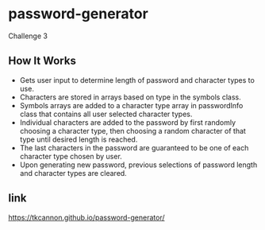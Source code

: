# password-generator
Challenge 3


  ## How It Works
- Gets user input to determine length of password and character types to use.
- Characters are stored in arrays based on type in the symbols class.
- Symbols arrays are added to a character type array in passwordInfo class that contains all user selected character types.
- Individual characters are added to the password by first randomly choosing a character type, then choosing a random character of that type until desired length is reached.
- The last characters in the password are guaranteed to be one of each character type chosen by user.
- Upon generating new password, previous selections of password length and character types are cleared.

## link
https://tkcannon.github.io/password-generator/
